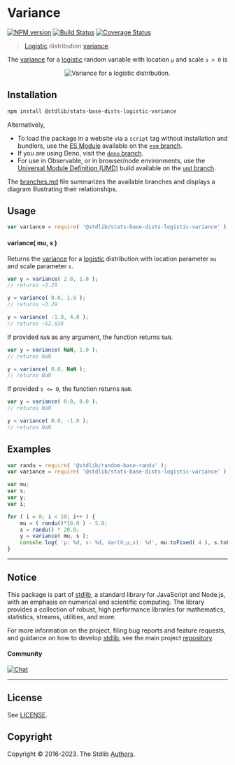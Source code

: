 <!--

@license Apache-2.0

Copyright (c) 2018 The Stdlib Authors.

Licensed under the Apache License, Version 2.0 (the "License");
you may not use this file except in compliance with the License.
You may obtain a copy of the License at

   http://www.apache.org/licenses/LICENSE-2.0

Unless required by applicable law or agreed to in writing, software
distributed under the License is distributed on an "AS IS" BASIS,
WITHOUT WARRANTIES OR CONDITIONS OF ANY KIND, either express or implied.
See the License for the specific language governing permissions and
limitations under the License.

-->

# Variance

[![NPM version][npm-image]][npm-url] [![Build Status][test-image]][test-url] [![Coverage Status][coverage-image]][coverage-url] <!-- [![dependencies][dependencies-image]][dependencies-url] -->

> [Logistic][logistic-distribution] distribution [variance][variance].

<!-- Section to include introductory text. Make sure to keep an empty line after the intro `section` element and another before the `/section` close. -->

<section class="intro">

The [variance][variance] for a [logistic][logistic-distribution] random variable with location `μ` and scale `s > 0` is

<!-- <equation class="equation" label="eq:logistic_variance" align="center" raw="\operatorname{Var}\left( X \right) = \tfrac{s^{2}\pi^{2}}{3}" alt="Variance for a logistic distribution."> -->

<div class="equation" align="center" data-raw-text="\operatorname{Var}\left( X \right) = \tfrac{s^{2}\pi^{2}}{3}" data-equation="eq:logistic_variance">
    <img src="https://cdn.jsdelivr.net/gh/stdlib-js/stdlib@51534079fef45e990850102147e8945fb023d1d0/lib/node_modules/@stdlib/stats/base/dists/logistic/variance/docs/img/equation_logistic_variance.svg" alt="Variance for a logistic distribution.">
    <br>
</div>

<!-- </equation> -->

</section>

<!-- /.intro -->

<!-- Package usage documentation. -->

<section class="installation">

## Installation

```bash
npm install @stdlib/stats-base-dists-logistic-variance
```

Alternatively,

-   To load the package in a website via a `script` tag without installation and bundlers, use the [ES Module][es-module] available on the [`esm` branch][esm-url].
-   If you are using Deno, visit the [`deno` branch][deno-url].
-   For use in Observable, or in browser/node environments, use the [Universal Module Definition (UMD)][umd] build available on the [`umd` branch][umd-url].

The [branches.md][branches-url] file summarizes the available branches and displays a diagram illustrating their relationships.

</section>

<section class="usage">

## Usage

```javascript
var variance = require( '@stdlib/stats-base-dists-logistic-variance' );
```

#### variance( mu, s )

Returns the [variance][variance] for a [logistic][logistic-distribution] distribution with location parameter `mu` and scale parameter `s`.

```javascript
var y = variance( 2.0, 1.0 );
// returns ~3.29

y = variance( 0.0, 1.0 );
// returns ~3.29

y = variance( -1.0, 4.0 );
// returns ~52.638
```

If provided `NaN` as any argument, the function returns `NaN`.

```javascript
var y = variance( NaN, 1.0 );
// returns NaN

y = variance( 0.0, NaN );
// returns NaN
```

If provided `s <= 0`, the function returns `NaN`.

```javascript
var y = variance( 0.0, 0.0 );
// returns NaN

y = variance( 0.0, -1.0 );
// returns NaN
```

</section>

<!-- /.usage -->

<!-- Package usage notes. Make sure to keep an empty line after the `section` element and another before the `/section` close. -->

<section class="notes">

</section>

<!-- /.notes -->

<!-- Package usage examples. -->

<section class="examples">

## Examples

<!-- eslint no-undef: "error" -->

```javascript
var randu = require( '@stdlib/random-base-randu' );
var variance = require( '@stdlib/stats-base-dists-logistic-variance' );

var mu;
var s;
var y;
var i;

for ( i = 0; i < 10; i++ ) {
    mu = ( randu()*10.0 ) - 5.0;
    s = randu() * 20.0;
    y = variance( mu, s );
    console.log( 'µ: %d, s: %d, Var(X;µ,s): %d', mu.toFixed( 4 ), s.toFixed( 4 ), y.toFixed( 4 ) );
}
```

</section>

<!-- /.examples -->

<!-- Section to include cited references. If references are included, add a horizontal rule *before* the section. Make sure to keep an empty line after the `section` element and another before the `/section` close. -->

<section class="references">

</section>

<!-- /.references -->

<!-- Section for related `stdlib` packages. Do not manually edit this section, as it is automatically populated. -->

<section class="related">

</section>

<!-- /.related -->

<!-- Section for all links. Make sure to keep an empty line after the `section` element and another before the `/section` close. -->


<section class="main-repo" >

* * *

## Notice

This package is part of [stdlib][stdlib], a standard library for JavaScript and Node.js, with an emphasis on numerical and scientific computing. The library provides a collection of robust, high performance libraries for mathematics, statistics, streams, utilities, and more.

For more information on the project, filing bug reports and feature requests, and guidance on how to develop [stdlib][stdlib], see the main project [repository][stdlib].

#### Community

[![Chat][chat-image]][chat-url]

---

## License

See [LICENSE][stdlib-license].


## Copyright

Copyright &copy; 2016-2023. The Stdlib [Authors][stdlib-authors].

</section>

<!-- /.stdlib -->

<!-- Section for all links. Make sure to keep an empty line after the `section` element and another before the `/section` close. -->

<section class="links">

[npm-image]: http://img.shields.io/npm/v/@stdlib/stats-base-dists-logistic-variance.svg
[npm-url]: https://npmjs.org/package/@stdlib/stats-base-dists-logistic-variance

[test-image]: https://github.com/stdlib-js/stats-base-dists-logistic-variance/actions/workflows/test.yml/badge.svg?branch=main
[test-url]: https://github.com/stdlib-js/stats-base-dists-logistic-variance/actions/workflows/test.yml?query=branch:main

[coverage-image]: https://img.shields.io/codecov/c/github/stdlib-js/stats-base-dists-logistic-variance/main.svg
[coverage-url]: https://codecov.io/github/stdlib-js/stats-base-dists-logistic-variance?branch=main

<!--

[dependencies-image]: https://img.shields.io/david/stdlib-js/stats-base-dists-logistic-variance.svg
[dependencies-url]: https://david-dm.org/stdlib-js/stats-base-dists-logistic-variance/main

-->

[chat-image]: https://img.shields.io/gitter/room/stdlib-js/stdlib.svg
[chat-url]: https://gitter.im/stdlib-js/stdlib/

[stdlib]: https://github.com/stdlib-js/stdlib

[stdlib-authors]: https://github.com/stdlib-js/stdlib/graphs/contributors

[umd]: https://github.com/umdjs/umd
[es-module]: https://developer.mozilla.org/en-US/docs/Web/JavaScript/Guide/Modules

[deno-url]: https://github.com/stdlib-js/stats-base-dists-logistic-variance/tree/deno
[umd-url]: https://github.com/stdlib-js/stats-base-dists-logistic-variance/tree/umd
[esm-url]: https://github.com/stdlib-js/stats-base-dists-logistic-variance/tree/esm
[branches-url]: https://github.com/stdlib-js/stats-base-dists-logistic-variance/blob/main/branches.md

[stdlib-license]: https://raw.githubusercontent.com/stdlib-js/stats-base-dists-logistic-variance/main/LICENSE

[logistic-distribution]: https://en.wikipedia.org/wiki/Logistic_distribution

[variance]: https://en.wikipedia.org/wiki/Variance

</section>

<!-- /.links -->

